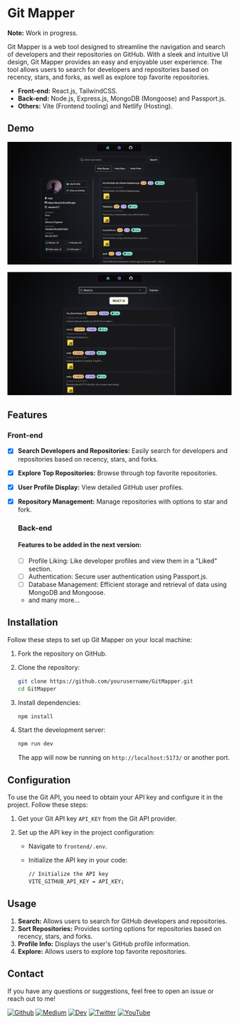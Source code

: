 # Git Mapper

**Note:** Work in progress.

Git Mapper is a web tool designed to streamline the navigation and search of developers and their repositories on GitHub. With a sleek and intuitive UI design, Git Mapper provides an easy and enjoyable user experience. The tool allows users to search for developers and repositories based on recency, stars, and forks, as well as explore top favorite repositories.

- **Front-end:** React.js, TailwindCSS.
- **Back-end:** Node.js, Express.js, MongoDB (Mongoose) and Passport.js.
- **Others:** Vite (Frontend tooling) and Netlify (Hosting).

## Demo

![Git Mapper Main Page](./GitMapperImg1.png)

![Git Explore](./GitMapperImg2.png)

## Features

  ### Front-end
- [x] **Search Developers and Repositories:** Easily search for developers and repositories based on recency, stars, and forks.
- [x] **Explore Top Repositories:** Browse through top favorite repositories.
- [x] **User Profile Display:** View detailed GitHub user profiles.
- [x] **Repository Management:** Manage repositories with options to star and fork.

  ### Back-end
  #### Features to be added in the next version:

  - [ ] Profile Liking: Like developer profiles and view them in a "Liked" section.
  - [ ] Authentication: Secure user authentication using Passport.js.
  - [ ] Database Management: Efficient storage and retrieval of data using MongoDB and Mongoose.
  - and many more...

## Installation

Follow these steps to set up Git Mapper on your local machine:

1. Fork the repository on GitHub.

2. Clone the repository:

   ```bash
   git clone https://github.com/yourusername/GitMapper.git
   cd GitMapper
   ```

3. Install dependencies:

   ```bash
   npm install
   ```

4. Start the development server:

   ```bash
   npm run dev
   ```

   The app will now be running on `http://localhost:5173/` or another port.

## Configuration

To use the Git API, you need to obtain your API key and configure it in the project. Follow these steps:

1. Get your Git API key `API_KEY` from the Git API provider.

2. Set up the API key in the project configuration:

   - Navigate to `frontend/.env`.

   - Initialize the API key in your code:
     ```bash
     // Initialize the API key
     VITE_GITHUB_API_KEY = API_KEY;
     ```

## Usage

1. **Search:** Allows users to search for GitHub developers and repositories.
2. **Sort Repositories:** Provides sorting options for repositories based on recency, stars, and forks.
3. **Profile Info:** Displays the user's GitHub profile information.
4. **Explore:** Allows users to explore top favorite repositories.

## Contact

If you have any questions or suggestions, feel free to open an issue or reach out to me!

<a href="https://github.com/Vasudevatirupathinaidu" target="_blank"><img alt="Github" src="https://img.shields.io/badge/GitHub-%2312100E.svg?&style=for-the-badge&logo=Github&logoColor=white" /></a> <a href="https://medium.com/@tirupathinaidu" target="_blank"><img alt="Medium" src="https://img.shields.io/badge/Medium-12100E?style=for-the-badge&logo=medium&logoColor=white" /></a> <a href="https://dev.to/deva" target="_blank"><img alt="Dev" src="https://img.shields.io/badge/dev.to-0A0A0A?style=for-the-badge&logo=dev.to&logoColor=white" /></a> <a href="https://twitter.com/vasudev617" target="_blank"><img alt="Twitter" src="https://img.shields.io/badge/twitter-%231DA1F2.svg?&style=for-the-badge&logo=twitter&logoColor=white" /></a> <a href="https://www.youtube.com/@vasudev16180" target="_blank"><img alt="YouTube" src="https://img.shields.io/badge/YouTube-%23FF0000.svg?style=for-the-badge&logo=YouTube&logoColor=white" /></a>

